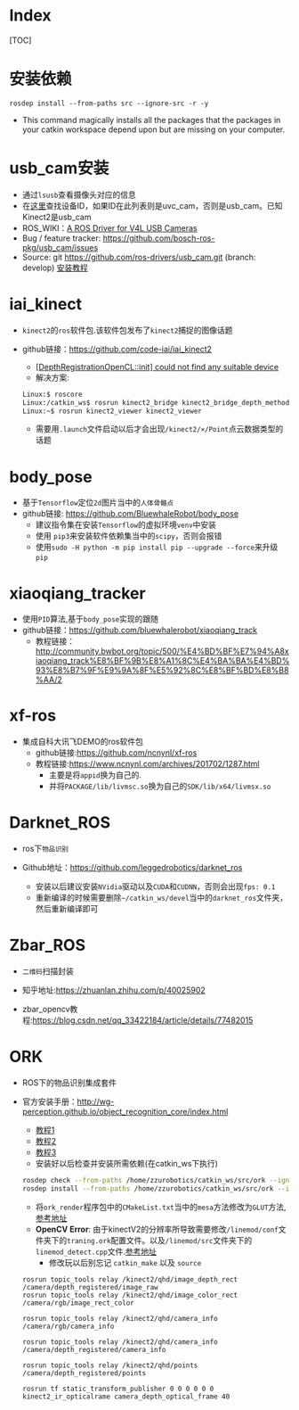 # Index

[TOC]

# 安装依赖

`rosdep install --from-paths src --ignore-src -r -y`
+ This command magically installs all the packages that the packages in your catkin workspace depend upon but are missing on your computer.

# usb_cam安装

+ 通过`lsusb`查看摄像头对应的信息
+ 在[这里](http://www.ideasonboard.org/uvc/#devices)查找设备ID，如果ID在此列表则是uvc_cam，否则是usb_cam。已知Kinect2是usb_cam
+ ROS_WIKI：[A ROS Driver for V4L USB Cameras](http://wiki.ros.org/usb_cam)
 + Bug / feature tracker: https://github.com/bosch-ros-pkg/usb_cam/issues
 + Source: git https://github.com/ros-drivers/usb_cam.git (branch: develop)
[安装教程](https://www.jianshu.com/p/e0d96f55f307)
# iai_kinect
+ `kinect2`的`ros`软件包.该软件包发布了`kinect2`捕捉的图像话题
+ github链接：https://github.com/code-iai/iai_kinect2

  + [[DepthRegistrationOpenCL::init] could not find any suitable device](https://github.com/code-iai/iai_kinect2/issues/371)
  + 解决方案:
  ```sh
  Linux:$ roscore
  Linux:/catkin_ws$ rosrun kinect2_bridge kinect2_bridge_depth_method:=opengl _reg_method:=cpu
  Linux:~$ rosrun kinect2_viewer kinect2_viewer
  ```
  + 需要用`.launch`文件启动以后才会出现`/kinect2/×/Point`点云数据类型的话题
# body_pose
+ 基于`Tensorflow`定位`2d`图片当中的`人体骨骼点`
+ github链接: https://github.com/BluewhaleRobot/body_pose
  - 建议指令集在安装`Tensorflow`的虚拟环境`venv`中安装
  - 使用 `pip3`来安装软件依赖集当中的`scipy`，否则会报错
  - 使用`sudo -H python -m pip install pip --upgrade --force`来升级`pip`
# xiaoqiang_tracker
+ 使用`PID`算法,基于`body_pose`实现的跟随
+ github链接：https://github.com/bluewhalerobot/xiaoqiang_track
  - 教程链接：http://community.bwbot.org/topic/500/%E4%BD%BF%E7%94%A8xiaoqiang_track%E8%BF%9B%E8%A1%8C%E4%BA%BA%E4%BD%93%E8%B7%9F%E9%9A%8F%E5%92%8C%E8%BF%BD%E8%B8%AA/2
# xf-ros
+ 集成自科大讯飞DEMO的ros软件包
  - github链接:https://github.com/ncnynl/xf-ros
  - 教程链接:https://www.ncnynl.com/archives/201702/1287.html
    - 主要是将`appid`换为自己的.
    - 并将`PACKAGE/lib/livmsc.so`换为自己的`SDK/lib/x64/livmsx.so`
# Darknet_ROS

+ ros下`物品识别`

+ Github地址：https://github.com/leggedrobotics/darknet_ros
  + 安装以后建议安装`NVidia`驱动以及`CUDA`和`CUDNN`，否则会出现`fps: 0.1`
  + 重新编译的时候需要删除`~/catkin_ws/devel`当中的`darknet_ros`文件夹，然后重新编译即可

# Zbar_ROS

+ `二维码`扫描封装

+ 知乎地址:https://zhuanlan.zhihu.com/p/40025902
+ zbar_opencv教程:https://blog.csdn.net/qq_33422184/article/details/77482015



# ORK

+ ROS下的物品识别集成套件

+ 官方安装手册：http://wg-perception.github.io/object_recognition_core/index.html
  - [教程1](https://blog.csdn.net/u012057432/article/details/84068928)
  - [教程2](https://blog.csdn.net/weixin_42173928/article/details/86538387)
  - [教程3](https://blog.csdn.net/weixin_40799950/article/details/81911877)
  - 安装好以后检查并安装所需依赖(在catkin_ws下执行)
  ```sh
  rosdep check --from-paths /home/zzurobotics/catkin_ws/src/ork --ignore-src
  rosdep install --from-paths /home/zzurobotics/catkin_ws/src/ork --ignore-src
  ```
  - 将`ork_render`程序包中的`CMakeList.txt`当中的`mesa`方法修改为`GLUT`方法,[参考地址](https://github.com/JimmyDaSilva/ork_renderer/commit/4bdd53e3c418e7d02be0212ece04598619b4323a)
  - **OpenCV Error**: 由于kinectV2的分辨率所导致需要修改`/linemod/conf`文件夹下的`traning.ork`配置文件。以及`/linemod/src`文件夹下的`linemod_detect.cpp`文件.[参考地址](https://github.com/wg-perception/linemod/issues/28#issuecomment-200927751)
    + 修改玩以后别忘记 `catkin_make` 以及 `source` 
  ```shell
  rosrun topic_tools relay /kinect2/qhd/image_depth_rect /camera/depth_registered/image_raw
  rosrun topic_tools relay /kinect2/qhd/image_color_rect /camera/rgb/image_rect_color
  
  rosrun topic_tools relay /kinect2/qhd/camera_info /camera/rgb/camera_info
  
  rosrun topic_tools relay /kinect2/qhd/camera_info /camera/depth_registered/camera_info
  
  rosrun topic_tools relay /kinect2/qhd/points /camera/depth_registered/points
  
  rosrun tf static_transform_publisher 0 0 0 0 0 0 kinect2_ir_opticalrame camera_depth_optical_frame 40
  ```

  

